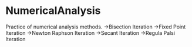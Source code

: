 # NumericalAnalysis
 Practice of numerical analysis methods.
->Bisection Iteration
->Fixed Point Iteration
->Newton Raphson Iteration
->Secant Iteration
->Regula Palsi Iteration
